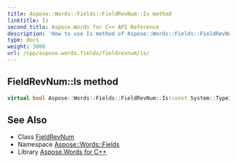 ```yaml
---
title: Aspose::Words::Fields::FieldRevNum::Is method
linktitle: Is
second_title: Aspose.Words for C++ API Reference
description: 'How to use Is method of Aspose::Words::Fields::FieldRevNum class in C++.'
type: docs
weight: 3000
url: /cpp/aspose.words.fields/fieldrevnum/is/
---
```

## FieldRevNum::Is method




```cpp
virtual bool Aspose::Words::Fields::FieldRevNum::Is(const System::TypeInfo &target) const override
```

## See Also

* Class [FieldRevNum](../)
* Namespace [Aspose::Words::Fields](../../)
* Library [Aspose.Words for C++](../../../)
